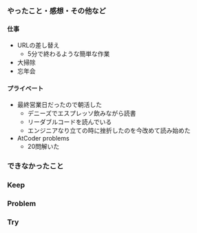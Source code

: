 ### やったこと・感想・その他など

#### 仕事

- URLの差し替え
  - 5分で終わるような簡単な作業
- 大掃除
- 忘年会

#### プライベート

- 最終営業日だったので朝活した
  - デニーズでエスプレッソ飲みながら読書
  - リーダブルコードを読んでいる
  - エンジニアなり立ての時に挫折したのを今改めて読み始めた
- AtCoder problems
  - 20問解いた

### できなかったこと


### Keep


### Problem 


### Try

